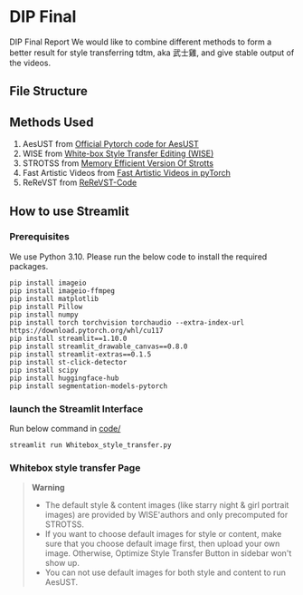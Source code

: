 # DIP Final
DIP Final Report
We would like to combine different methods to form a better result for style transferring tdtm, aka 武士雞, and give stable output of the videos. 
## File Structure

## Methods Used
1. AesUST from [Official Pytorch code for AesUST](https://github.com/EndyWon/AesUST)
2. WISE from [White-box Style Transfer Editing (WISE)](https://github.com/winfried-ripken/wise)
3. STROTSS from [Memory Efficient Version Of Strotts](https://github.com/futscdav/strotss)
4. Fast Artistic Videos from [Fast Artistic Videos in pyTorch](https://github.com/pgalatic/fast-artistic-videos-pytorch)
5. ReReVST from [ReReVST-Code](https://github.com/daooshee/ReReVST-Code?fbclid=IwAR0cMbVQ100brf97DcybltNrZ6bEGjxAg769LZP0rWLnGM6VYfHgRvGWwFM)
## How to use Streamlit
### Prerequisites
We use Python 3.10. Please run the below code to install the required packages.
```
pip install imageio
pip install imageio-ffmpeg
pip install matplotlib
pip install Pillow
pip install numpy
pip install torch torchvision torchaudio --extra-index-url https://download.pytorch.org/whl/cu117
pip install streamlit==1.10.0
pip install streamlit_drawable_canvas==0.8.0
pip install streamlit-extras==0.1.5
pip install st-click-detector
pip install scipy
pip install huggingface-hub
pip install segmentation-models-pytorch
```
### launch the Streamlit Interface
Run below command in [code/](https://github.com/yuan7765/dipfinal/tree/main/code)
```
streamlit run Whitebox_style_transfer.py
```
### Whitebox style transfer Page

> **Warning**  
> - The default style & content images (like starry night & girl portrait images) are provided by WISE'authors and only precomputed for STROTSS.  
> - If you want to choose default images for style or content, make sure that you choose default image first, then upload your own image. Otherwise, Optimize Style Transfer Button in sidebar won't show up.  
> - You can not use default images for both style and content to run AesUST.

